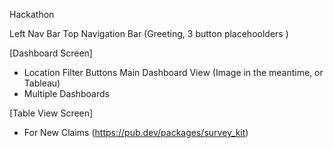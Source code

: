 Hackathon

Left Nav Bar 
Top Navigation Bar (Greeting, 3 button placehoolders )

[Dashboard Screen]
- Location Filter Buttons
Main Dashboard View (Image in the meantime, or Tableau) 
- Multiple Dashboards

[Table View Screen]
- For New Claims (https://pub.dev/packages/survey_kit)
 
